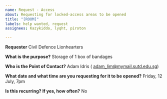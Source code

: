 ```yaml
---
name: Request - Access
about: Requesting for locked-access areas to be opened
title: "[ROOM]"
labels: help wanted, request
assignees: Kazykiddo, lyqht, piroton

---
```


**Requester**
Civil Defence Lionhearters

**What is the purpose?**
Storage of 1 box of bandages

**Who is the Point of Contact?**
Adam Idris ( adam_lim@mymail.sutd.edu.sg)

**What date and what time are you requesting for it to be opened?**
Friday, 12 July, 7pm

**Is this recurring? If yes, how often?**
No

